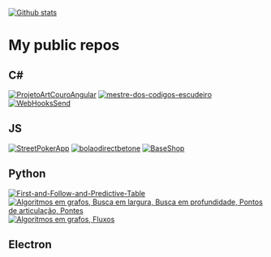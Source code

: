 [![Github stats](https://github-readme-stats.vercel.app/api?username=henrikesilverio&count_private=true&show_icons=true&theme=darcula&include_all_commits=true)](https://github.com/henrikesilverio)

# My public repos

## C#

[![ProjetoArtCouroAngular](https://github-readme-stats.vercel.app/api/pin/?username=henrikesilverio&repo=ProjetoArtCouroAngular)](https://github.com/henrikesilverio/ProjetoArtCouroAngular)
[![mestre-dos-codigos-escudeiro](https://github-readme-stats.vercel.app/api/pin/?username=henrikesilverio&repo=mestre-dos-codigos-escudeiro)](https://github.com/henrikesilverio/mestre-dos-codigos-escudeiro)
[![WebHooksSend](https://github-readme-stats.vercel.app/api/pin/?username=henrikesilverio&repo=WebHooksSend)](https://github.com/henrikesilverio/WebHooksSend)

## JS

[![StreetPokerApp](https://github-readme-stats.vercel.app/api/pin/?username=henrikesilverio&repo=StreetPokerApp)](https://github.com/henrikesilverio/StreetPokerApp)
[![bolaodirectbetone](https://github-readme-stats.vercel.app/api/pin/?username=henrikesilverio&repo=bolaodirectbetone)](https://github.com/henrikesilverio/bolaodirectbetone)
[![BaseShop](https://github-readme-stats.vercel.app/api/pin/?username=henrikesilverio&repo=BaseShop)](https://github.com/henrikesilverio/BaseShop)

## Python

[![First-and-Follow-and-Predictive-Table](https://github-readme-stats.vercel.app/api/pin/?username=henrikesilverio&repo=First-and-Follow-and-Predictive-Table)](https://github.com/henrikesilverio/First-and-Follow-and-Predictive-Table)
[![Algoritmos em grafos, Busca em largura, Busca em profundidade, Pontos de articulação, Pontes](https://github-readme-stats.vercel.app/api/pin/?username=henrikesilverio&repo=trabalhoAG1)](https://github.com/henrikesilverio/trabalhoAG1)
[![Algoritmos em grafos, Fluxos](https://github-readme-stats.vercel.app/api/pin/?username=henrikesilverio&repo=trabalhoAG2)](https://github.com/henrikesilverio/trabalhoAG2)

## Electron